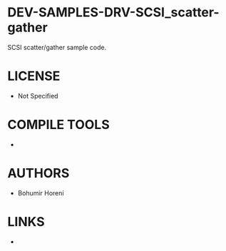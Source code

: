 DEV-SAMPLES-DRV-SCSI_scatter-gather
===================================

SCSI scatter/gather sample code.

LICENSE
===============
* Not Specified

COMPILE TOOLS
===============
* 

AUTHORS
===============
* Bohumir Horeni

LINKS
===============
* 
